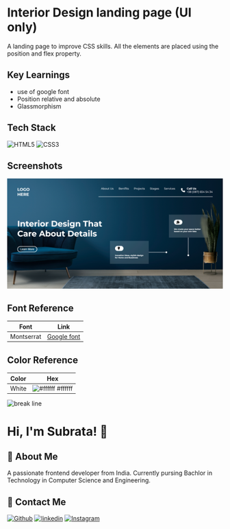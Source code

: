 # Interior Design landing page (UI only)

A landing page to improve CSS skills. All the elements are placed using the position and flex property.

## Key Learnings

- use of google font
- Position relative and absolute
- Glassmorphism

## Tech Stack

![HTML5](https://img.shields.io/badge/HTML5-E34F26?style=for-the-badge&logo=html5&logoColor=white)
![CSS3](https://img.shields.io/badge/CSS3-1572B6?style=for-the-badge&logo=css3&logoColor=white)

## Screenshots

![App Screenshot](./Interior%20Design%20landing%20page.png)

## Font Reference

| Font       | Link                                                                   |
| ---------- | ---------------------------------------------------------------------- |
| Montserrat | [Google font](https://fonts.google.com/specimen/Montserrat?query=mont) |

## Color Reference

| Color | Hex                                                              |
| ----- | ---------------------------------------------------------------- |
| White | ![#ffffff](https://via.placeholder.com/10/ffffff?text=+) #ffffff |

![break line](https://www.animatedimages.org/data/media/562/animated-line-image-0184.gif)

# Hi, I'm Subrata! 👋

## 🚀 About Me

A passionate frontend developer from India. Currently pursing Bachlor in Technology in Computer Science and Engineering.

## 🔗 Contact Me

[![Github](https://img.shields.io/badge/github-%23121011.svg?style=for-the-badge&logo=github&logoColor=white)](https://github.com/subrataSamartha)
[![linkedin](https://img.shields.io/badge/linkedin-0A66C2?style=for-the-badge&logo=linkedin&logoColor=white)](https://www.linkedin.com/in/subrata-samartha-3347aa203/)
[![Instagram](https://img.shields.io/badge/Instagram-%23E4405F.svg?style=for-the-badge&logo=Instagram&logoColor=white)](https://www.instagram.com/subrat_samarth/)
